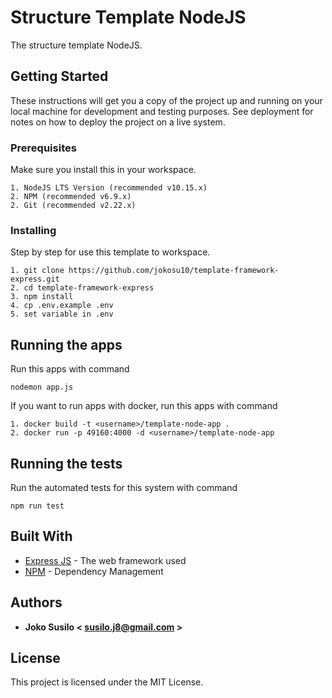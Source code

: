 # Structure Template NodeJS

The structure template NodeJS.

## Getting Started

These instructions will get you a copy of the project up and running on your local machine for development and testing purposes. See deployment for notes on how to deploy the project on a live system.

### Prerequisites

Make sure you install this in your workspace.

```
1. NodeJS LTS Version (recommended v10.15.x)
2. NPM (recommended v6.9.x)
2. Git (recommended v2.22.x)
```

### Installing

Step by step for use this template to workspace.
```
1. git clone https://github.com/jokosu10/template-framework-express.git
2. cd template-framework-express
3. npm install
4. cp .env.example .env
5. set variable in .env
```

## Running the apps
Run this apps with command
```
nodemon app.js
```
If you want to run apps with docker, run this apps with command
```
1. docker build -t <username>/template-node-app .
2. docker run -p 49160:4000 -d <username>/template-node-app
```

## Running the tests

Run the automated tests for this system with command
```
npm run test
```

## Built With

* [Express JS](https://expressjs.com/) - The web framework used
* [NPM](https://www.npmjs.com/) - Dependency Management

## Authors

* **Joko Susilo < susilo.j8@gmail.com >**

## License

This project is licensed under the MIT License.
